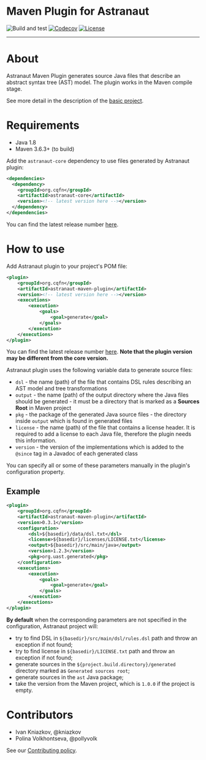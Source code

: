 # Maven Plugin for Astranaut

![Build and test](https://github.com/unified-ast/astranaut-maven-plugin/workflows/Build%20and%20test/badge.svg)
[![Codecov](https://codecov.io/gh/unified-ast/astranaut-maven-plugin/branch/master/graph/badge.svg)](https://codecov.io/gh/unified-ast/astranaut-maven-plugin)
[![License](https://img.shields.io/badge/license-MIT-green.svg)](https://github.com/unified-ast/astranaut-maven-plugin/blob/master/LICENSE.txt)
___

# About

Astranaut Maven Plugin generates source Java files that describe an abstract syntax tree (AST) model.
The plugin works in the Maven compile stage.

See more detail in the description of the [basic project](https://github.com/cqfn/astranaut).

# Requirements

* Java 1.8
* Maven 3.6.3+ (to build)

Add the `astranaut-core` dependency to use files generated by Astranaut plugin:

```xml
<dependencies>
  <dependency>
    <groupId>org.cqfn</groupId>
    <artifactId>astranaut-core</artifactId>
    <version><!-- latest version here --></version>
  </dependency>
</dependencies>
```

You can find the latest release number [here](https://github.com/cqfn/astranaut-core/tags). 

# How to use

Add Astranaut plugin to your project's POM file:

```xml
<plugin>
    <groupId>org.cqfn</groupId>
    <artifactId>astranaut-maven-plugin</artifactId>
    <version><!-- latest version here --></version>
    <executions>
        <execution>
            <goals>
                <goal>generate</goal>
            </goals>
        </execution>
    </executions>
</plugin>
```

You can find the latest release number [here](https://github.com/cqfn/astranaut-maven-plugin/tags). **Note that the
plugin version may be different from the core version.**

Astranaut plugin uses the following variable data to generate source files:
- `dsl` - the name (path) of the file that contains DSL rules describing an AST model and tree transformations
- `output` - the name (path) of the output directory where the Java files should be generated -
  it must be a directory that is marked as a **Sources Root** in Maven project
- `pkg` - the package of the generated Java source files - the directory inside `output` which is found
  in generated files
- `license` - the name (path) of the file that contains a license header. 
  It is required to add a license to each Java file, therefore the plugin needs this information.
- `version` - the version of the implementations which is added to the `@since` tag in a Javadoc of each
  generated class

You can specify all or some of these parameters manually in the plugin's configuration property.

## Example

```xml
<plugin>
    <groupId>org.cqfn</groupId>
    <artifactId>astranaut-maven-plugin</artifactId>
    <version>0.3.1</version>
    <configuration>
        <dsl>${basedir}/data/dsl.txt</dsl>
        <license>${basedir}/licenses/LICENSE.txt</license>
        <output>${basedir}/src/main/java</output>
        <version>1.2.3</version>
        <pkg>org.uast.generated</pkg>
    </configuration>
    <executions>
        <execution>
            <goals>
                <goal>generate</goal>
            </goals>
        </execution>
    </executions>
</plugin>
```

**By default** when the corresponding parameters are not specified in the configuration, Astranaut project will:

- try to find DSL in `${basedir}/src/main/dsl/rules.dsl` path and throw an exception if not found;
- try to find license in `${basedir}/LICENSE.txt` path and throw an exception if not found;
- generate sources in the `${project.build.directory}/generated` directory marked 
  as `Generated sources root`;
- generate sources in the `ast` Java package;
- take the version from the Maven project, which is `1.0.0` if the project is empty.

# Contributors

* Ivan Kniazkov, @kniazkov
* Polina Volkhontseva, @pollyvolk

See our [Contributing policy](CONTRIBUTING.md).